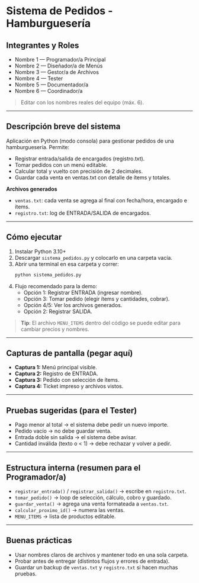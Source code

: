 # Sistema de Pedidos - Hamburguesería

## Integrantes y Roles
- Nombre 1 — Programador/a Principal
- Nombre 2 — Diseñador/a de Menús
- Nombre 3 — Gestor/a de Archivos
- Nombre 4 — Tester
- Nombre 5 — Documentador/a
- Nombre 6 — Coordinador/a

> Editar con los nombres reales del equipo (máx. 6).

---
## Descripción breve del sistema
Aplicación en Python (modo consola) para gestionar pedidos de una hamburguesería.
Permite:
- Registrar entrada/salida de encargados (registro.txt).
- Tomar pedidos con un menú editable.
- Calcular total y vuelto con precisión de 2 decimales.
- Guardar cada venta en ventas.txt con detalle de ítems y totales.

**Archivos generados**
- `ventas.txt`: cada venta se agrega al final con fecha/hora, encargado e ítems.
- `registro.txt`: log de ENTRADA/SALIDA de encargados.

---
## Cómo ejecutar
1. Instalar Python 3.10+
2. Descargar `sistema_pedidos.py` y colocarlo en una carpeta vacía.
3. Abrir una terminal en esa carpeta y correr:
   ```bash
   python sistema_pedidos.py
   ```
4. Flujo recomendado para la demo:
   - Opción 1: Registrar ENTRADA (ingresar nombre).
   - Opción 3: Tomar pedido (elegir ítems y cantidades, cobrar).
   - Opción 4/5: Ver los archivos generados.
   - Opción 2: Registrar SALIDA.

> **Tip**: El archivo `MENU_ITEMS` dentro del código se puede editar para cambiar precios y nombres.

---
## Capturas de pantalla (pegar aquí)
- **Captura 1:** Menú principal visible.
- **Captura 2:** Registro de ENTRADA.
- **Captura 3:** Pedido con selección de ítems.
- **Captura 4:** Ticket impreso y archivos vistos.

---
## Pruebas sugeridas (para el Tester)
- Pago menor al total → el sistema debe pedir un nuevo importe.
- Pedido vacío → no debe guardar venta.
- Entrada doble sin salida → el sistema debe avisar.
- Cantidad inválida (texto o < 1) → debe rechazar y volver a pedir.

---
## Estructura interna (resumen para el Programador/a)
- `registrar_entrada()` / `registrar_salida()` → escribe en `registro.txt`.
- `tomar_pedido()` → loop de selección, cálculo, cobro y guardado.
- `guardar_venta()` → agrega una venta formateada a `ventas.txt`.
- `calcular_proximo_id()` → numera las ventas.
- `MENU_ITEMS` → lista de productos editable.

---
## Buenas prácticas
- Usar nombres claros de archivos y mantener todo en una sola carpeta.
- Probar antes de entregar (distintos flujos y errores de entrada).
- Guardar un backup de `ventas.txt` y `registro.txt` si hacen muchas pruebas.
